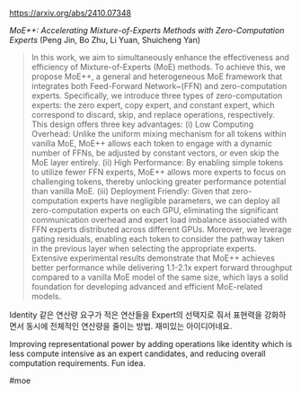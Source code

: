 https://arxiv.org/abs/2410.07348

*MoE++: Accelerating Mixture-of-Experts Methods with Zero-Computation Experts* (Peng Jin, Bo Zhu, Li Yuan, Shuicheng Yan)

> In this work, we aim to simultaneously enhance the effectiveness and efficiency of Mixture-of-Experts (MoE) methods. To achieve this, we propose MoE++, a general and heterogeneous MoE framework that integrates both Feed-Forward Network~(FFN) and zero-computation experts. Specifically, we introduce three types of zero-computation experts: the zero expert, copy expert, and constant expert, which correspond to discard, skip, and replace operations, respectively. This design offers three key advantages: (i) Low Computing Overhead: Unlike the uniform mixing mechanism for all tokens within vanilla MoE, MoE++ allows each token to engage with a dynamic number of FFNs, be adjusted by constant vectors, or even skip the MoE layer entirely. (ii) High Performance: By enabling simple tokens to utilize fewer FFN experts, MoE++ allows more experts to focus on challenging tokens, thereby unlocking greater performance potential than vanilla MoE. (iii) Deployment Friendly: Given that zero-computation experts have negligible parameters, we can deploy all zero-computation experts on each GPU, eliminating the significant communication overhead and expert load imbalance associated with FFN experts distributed across different GPUs. Moreover, we leverage gating residuals, enabling each token to consider the pathway taken in the previous layer when selecting the appropriate experts. Extensive experimental results demonstrate that MoE++ achieves better performance while delivering 1.1-2.1x expert forward throughput compared to a vanilla MoE model of the same size, which lays a solid foundation for developing advanced and efficient MoE-related models.

Identity 같은 연산량 요구가 적은 연산들을 Expert의 선택지로 줘서 표현력을 강화하면서 동시에 전체적인 연산량을 줄이는 방법. 재미있는 아이디어네요.

<english>
Improving representational power by adding operations like identity which is less compute intensive as an expert candidates, and reducing overall computation requirements. Fun idea.
</english>

#moe 